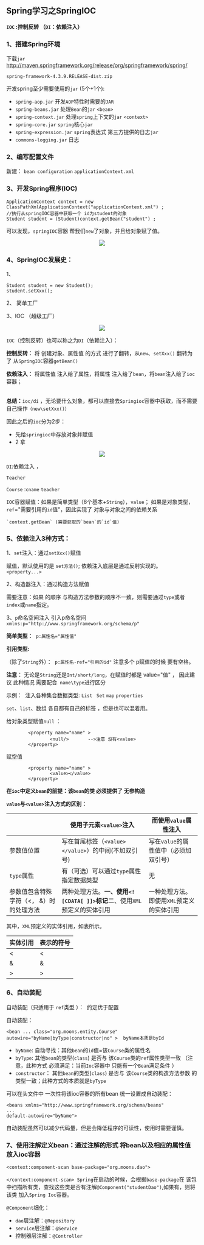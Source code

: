 ## Spring学习之SpringIOC



**`IOC` :控制反转 （`DI`：依赖注入）**

### 1、搭建Spring环境
下载`jar`
http://maven.springframework.org/release/org/springframework/spring/

`spring-framework-4.3.9.RELEASE-dist.zip`

开发spring至少需要使用的`jar`	(5个+1个):

- `spring-aop.jar`		开发`AOP`特性时需要的`JAR`
- `spring-beans.jar`		处理`Bean`的`jar`			`<bean>`
- `spring-context.jar`	处理`spring`上下文的`jar`		`<context>`
- `spring-core.jar`		`spring`核心`jar`
- `spring-expression.jar`	`spring`表达式 
  第三方提供的日志`jar`
- `commons-logging.jar`	日志

### 2、编写配置文件

新建：
`bean configuration`  `applicationContext.xml`



### 3、开发Spring程序(IOC)

	ApplicationContext context = new ClassPathXmlApplicationContext("applicationContext.xml") ;
	//执行从springIOC容器中获取一个 id为student的对象
	Student student = (Student)context.getBean("student") ;
可以发现，`springIOC`容器 帮我们`new`了对象，并且给对象赋了值。

<div align="center">
<img src="https://github.com/ZP-AlwaysWin/Java-Learn/blob/master/Spring%E5%AD%A6%E4%B9%A0%E7%AC%94%E8%AE%B0/%E5%9B%BE%E7%89%87/new%E6%96%B9%E5%BC%8F%E7%9A%84%E5%88%9B%E5%BB%BA%E5%AF%B9%E8%B1%A1.png" />
</div>

### 4、SpringIOC发展史：
1、


```
Student student = new Student();
student.setXxx();
```

2、
简单工厂

3、IOC （超级工厂）

<div align="center">
<img src="https://github.com/ZP-AlwaysWin/Java-Learn/blob/master/Spring%E5%AD%A6%E4%B9%A0%E7%AC%94%E8%AE%B0/%E5%9B%BE%E7%89%87/springioc%E5%AE%B9%E5%99%A8.png" />
</div>

`IOC`（控制反转）也可以称之为`DI`（依赖注入）：

**控制反转：** 将 创建对象、属性值 的方式 进行了翻转，从`new`、`setXxx()`  翻转为了 从`SpringIOC`容器`getBean()`

**依赖注入：** 将属性值 注入给了属性，将属性 注入给了`bean`，将`bean`注入给了`ioc`容器；

​	
**总结：**`ioc/di` ，无论要什么对象，都可以直接去`Springioc`容器中获取，而不需要自己操作`（new\setXxx()）`

因此之后的`ioc`分为2步：

- 先给`springioc`中存放对象并赋值   
- 2 拿

<div align="center">
<img src="https://github.com/ZP-AlwaysWin/Java-Learn/blob/master/Spring%E5%AD%A6%E4%B9%A0%E7%AC%94%E8%AE%B0/%E5%9B%BE%E7%89%87/%E4%BB%8EIoc%E4%B8%AD%E8%8E%B7%E5%8F%96.png" />
</div>

`DI`:依赖注入 ，

`Teacher`  

`Course`  :` cname ` `teacher`

`IOC`容器赋值：如果是简单类型（8个基本+`String`），`value`； 
如果是对象类型，`ref`="需要引用的`id`值"，因此实现了 对象与对象之间的依赖关系

	`context.getBean` (需要获取的`bean`的`id`值)



### 5、依赖注入3种方式：
1、`set`注入：通过`setXxx()`赋值

赋值，默认使用的是 `set方法()`;
依赖注入底层是通过反射实现的。
`<property...>`

2、构造器注入：通过构造方法赋值
 <constructor-arg value="ls" type="String" index="0" name="name"></constructor-arg>

需要注意：如果  <constructor-arg>的顺序 与构造方法参数的顺序不一致，则需要通过`type`或者`index`或`name`指定。

3、`p`命名空间注入
引入p命名空间
​	`xmlns:p="http://www.springframework.org/schema/p"`

<bean id="course" class="org.moons.entity.Course" p:courseHour="300" p:courseName="hadoop" p:teacher-ref="teacher">

**简单类型：**
​	`p:属性名="属性值"`

**引用类型:**

（除了`String`外）：
​	`p:属性名-ref="引用的id"`
注意多个 p赋值的时候 要有空格。

**注意：**
无论是`String`还是`Int/short/long`，在赋值时都是 value="值" ，
因此建议 此种情况 需要配合` name\type`进行区分



示例：
​	注入各种集合数据类型: `List` ` Set` `map` `properties`

`set`、`list`、数组   各自都有自己的标签<set> <list> <array>，但是也可以混着用。




给对象类型赋值`null` ：
```
		<property name="name" >  
				<null/>       -->注意 没有<value>
		</property>
```
赋空值
```
		<property name="name" >  
				<value></value>  
		</property>
```

**在`ioc`中定义`bean`的前提：该`bean`的类 必须提供了 无参构造**




**`value`与`<value>`注入方式的区别：**

 

|                                         | 使用子元素`<value>`注入                                        | 而使用`value`属性注入                     |
| --------------------------------------- | ------------------------------------------------------------ | --------------------------------------- |
| 参数值位置                              | 写在首尾标签（`<value></value>`）的中间(不加双引号)            | 写在`value`的属性值中（必须加双引号）     |
| `type`属性                                | 有（可选）可以通过`type`属性指定数据类型                       | 无                                      |
| 参数值包含特殊字符（<， &）时的处理方法 | 两种处理方法。**一、使用`<![CDATA[ ]]>`标记**二、使用`XML`预定义的实体引用 | 一种处理方法。即使用`XML`预定义的实体引用 |

 

其中，`XML`预定义的实体引用，如表所示。



| 实体引用 | 表示的符号 |
| -------- | ---------- |
| &lt;     | <          |
| &amp;    | &          |
| &gt;     | >          |



### 6、自动装配

自动装配（只适用于 `ref`类型 ）：
​	约定优于配置

自动装配：

```
<bean ... class="org.moons.entity.Course"  autowire="byName|byType|constructor|no" >  byName本质是byId
```



- `byName`:  自动寻找：其他`bean`的`id`值=该`Course`类的属性名
- `byType`:  其他`bean`的类型(`class`)  是否与 该`Course`类的`ref`属性类型一致  （注意，此种方式 必须满足：当前`Ioc`容器中 只能有一个`Bean`满足条件  ）
- `constructor`： 其他`bean`的类型(`class`)  是否与 该`Course`类的构造方法参数 的类型一致；此种方式的本质就是`byType`

可以在头文件中 一次性将该ioc容器的所有bean  统一设置成自动装配：

```
<beans xmlns="http://www.springframework.org/schema/beans"
...
default-autowire="byName">
```



自动装配虽然可以减少代码量，但是会降低程序的可读性，使用时需要谨慎。



### 7、使用注解定义bean：通过注解的形式 将bean以及相应的属性值 放入ioc容器

```
<context:component-scan base-package="org.moons.dao">
```

`</context:component-scan> Spring`在启动的时候，会根据`base-package`在 该包中扫描所有类，查找这些类是否有注解`@Component("studentDao")`,如果有，则将该类 加入`Spring Ioc`容器。

`@Component`细化：

- `dao`层注解：`@Repository`
- `service`层注解：`@Service`
- 控制器层注解：`@Controller`
